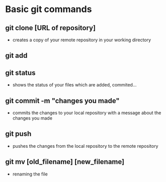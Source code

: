 # Basic git commands

## git clone [URL of repository]
- creates a copy of your remote repository in your working directory

## git add

## git status
- shows the status of your files which are added, commited...

## git commit -m "changes you made"
- commits the changes to your local repository with a message about the changes you made

## git push
- pushes the changes from the local repository to the remote repository

## git mv [old_filename] [new_filename]
- renaming the file
